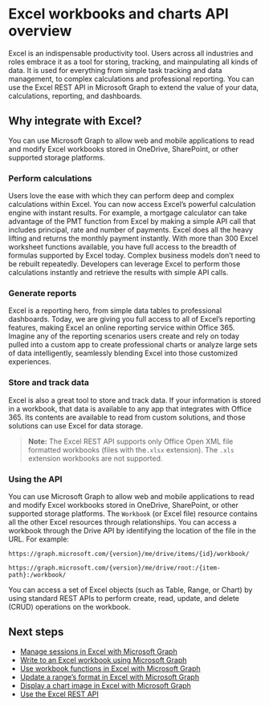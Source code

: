 # Excel workbooks and charts API overview

Excel is an indispensable productivity tool. Users across all industries and roles embrace it as a tool for storing, tracking, and mainpulating all kinds of data. It is used for everything from simple task tracking and data management, to complex calculations and professional reporting. You can use the Excel REST API in Microsoft Graph to extend the value of your data, calculations, reporting, and dashboards.

## Why integrate with Excel?

You can use Microsoft Graph to allow web and mobile applications to read and modify Excel workbooks stored in OneDrive, SharePoint, or other supported storage platforms.

### Perform calculations

Users love the ease with which they can perform deep and complex calculations within Excel. You can now access Excel’s powerful calculation engine with instant results. For example, a mortgage calculator can take advantage of the PMT function from Excel by making a simple API call that includes principal, rate and number of payments. Excel does all the heavy lifting and returns the monthly payment instantly. With more than 300 Excel worksheet functions available, you have full access to the breadth of formulas supported by Excel today. Complex business models don’t need to be rebuilt repeatedly. Developers can leverage Excel to perform those calculations instantly and retrieve the results with simple API calls.

### Generate reports

Excel is a reporting hero, from simple data tables to professional dashboards. Today, we are giving you full access to all of Excel’s reporting features, making Excel an online reporting service within Office 365. Imagine any of the reporting scenarios users create and rely on today pulled into a custom app to create professional charts or analyze large sets of data intelligently, seamlessly blending Excel into those customized experiences.

### Store and track data

Excel is also a great tool to store and track data. If your information is stored in a workbook, that data is available to any app that integrates with Office 365. Its contents are available to read from custom solutions, and those solutions can use Excel for data storage.

>**Note:** The Excel REST API supports only Office Open XML file formatted workbooks (files with the`.xlsx` extension). The `.xls` extension workbooks are not supported. 

### Using the API
You can use Microsoft Graph to allow web and mobile applications to read and modify Excel workbooks stored in OneDrive, SharePoint, or other supported storage platforms. The `Workbook` (or Excel file) resource contains all the other Excel resources through relationships. You can access a workbook through the Drive API by identifying the location of the file in the URL. For example:

`https://graph.microsoft.com/{version}/me/drive/items/{id}/workbook/`

`https://graph.microsoft.com/{version}/me/drive/root:/{item-path}:/workbook/ `

You can access a set of Excel objects (such as Table, Range, or Chart) by using standard REST APIs to perform create, read, update, and delete (CRUD) operations on the workbook.

## Next steps

* [Manage sessions in Excel with Microsoft Graph](excel-manage-sessions.md) 
* [Write to an Excel workbook using Microsoft Graph](excel-write-to-workbook.md)
* [Use workbook functions in Excel with Microsoft Graph](excel-use-functions.md)
* [Update a range’s format in Excel with Microsoft Graph](excel-update-range-format.md)
* [Display a chart image in Excel with Microsoft Graph](excel-display-chart-image.md)
* [Use the Excel REST API](../api-reference/v1.0/resources/excel.md)

